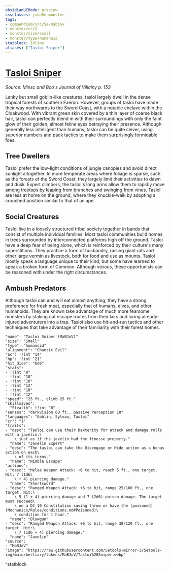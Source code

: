 ```yaml
---
obsidianUIMode: preview
cssclasses: json5e-monster
tags:
- compendium/src/5e/mabjov
- monster/cr/1
- monster/size/small
- monster/type/humanoid
statblock: inline
aliases: ["Tasloi Sniper"]
---
```

# [Tasloi Sniper](Mechanics\bestiary\npc/tasloi-sniper-mabjov.md)
*Source: Minsc and Boo's Journal of Villainy p. 153*  

Lanky but small goblin-like creatures, tasloi largely dwell in the dense tropical forests of southern Faerûn. However, groups of tasloi have made their way northwards to the Sword Coast, with a notable enclave within the Cloakwood. With vibrant green skin covered by a thin layer of coarse black hair, tasloi can perfectly blend in with their surroundings with only the faint glow of their golden, almost feline eyes betraying their presence. Although generally less intelligent than humans, tasloi can be quite clever, using superior numbers and pack tactics to make them surprisingly formidable foes.

## Tree Dwellers

Tasloi prefer the low-light conditions of jungle canopies and avoid direct sunlight altogether. In more temperate areas where foliage is sparse, such as the forests of the Sword Coast, they largely limit their activities to dawn and dusk. Expert climbers, the tasloi's long arms allow them to rapidly move among treetops by leaping from branches and swinging from vines. Tasloi are less at home on the ground, where they knuckle-walk by adopting a crouched position similar to that of an ape.

## Social Creatures

Tasloi live in a loosely structured tribal society together in bands that consist of multiple individual families. Most tasloi communities build homes in trees surrounded by interconnected platforms high off the ground. Tasloi have a deep fear of being alone, which is reinforced by their culture's many superstitions. They practice a form of husbandry, raising giant rats and other large vermin as livestock, both for food and use as mounts. Tasloi mostly speak a language unique to their kind, but some have learned to speak a broken form of Common. Although vicious, these opportunists can be reasoned with under the right circumstances.

## Ambush Predators

Although tasloi can and will eat almost anything, they have a strong preference for fresh meat, especially that of humans, elves, and other humanoids. They are known take advantage of much more fearsome monsters by staking out escape routes from their lairs and luring already-injured adventurers into a trap. Tasloi also use hit-and-run tactics and other techniques that take advantage of their familiarity with their forest homes.

```statblock
"name": "Tasloi Sniper (MaBJoV)"
"size": "Small"
"type": "humanoid"
"alignment": "Chaotic Evil"
"ac": !!int "14"
"hp": !!int "21"
"hit_dice": "6d6"
"stats":
- !!int "8"
- !!int "18"
- !!int "10"
- !!int "12"
- !!int "10"
- !!int "12"
"speed": "25 ft., climb 25 ft."
"skillsaves":
  "Stealth": !!int "8"
"senses": "darkvision 60 ft., passive Perception 10"
"languages": "Goblin, Sylvan, Tasloi"
"cr": "1"
"traits":
- "desc": "Tasloi can use their Dexterity for attack and damage rolls with a javelin,\
    \ just as if the javelin had the finesse property."
  "name": "Javelin Expert"
- "desc": "The tasloi can take the Disengage or Hide action as a bonus action on each\
    \ of its turns."
  "name": "Nimble Escape"
"actions":
- "desc": "Melee Weapon Attack: +6 to hit, reach 5 ft., one target. Hit: 7 (1d6\
    \ + 4) piercing damage."
  "name": "Shortsword"
- "desc": "Ranged Weapon Attack: +6 to hit, range 25/100 ft., one target. Hit:\
    \ 5 (1 + 4) piercing damage and 7 (2d6) poison damage. The target must succeed\
    \ on a DC 10 Constitution saving throw or have the [poisoned](Mechanics/Rules/conditions.md#Poisoned)\
    \ condition for 1 hour."
  "name": "Blowgun"
- "desc": "Ranged Weapon Attack: +6 to hit, range 30/120 ft., one target. Hit:\
    \ 7 (1d6 + 4) piercing damage."
  "name": "Javelin"
"source":
- "MaBJoV"
"image": "https://raw.githubusercontent.com/5etools-mirror-3/5etools-img/main/bestiary/tokens/MaBJoV/Tasloi%20Sniper.webp"
```
^statblock